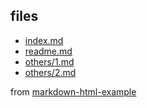 
## files

* [index.md](markdown.html?md=index.md)
* [readme.md](markdown.html?md=readme.md)
* [others/1.md](markdown.html?md=others/1.md)
* [others/2.md](markdown.html?md=others/2.md)

from [markdown-html-example](https://github.com/wxqee/markdown-html-example)
